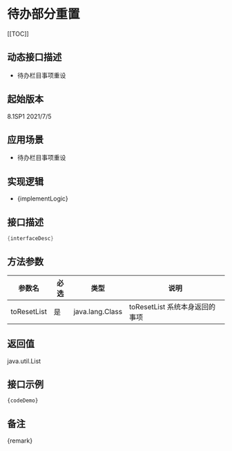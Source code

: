 # 待办部分重置 

[[TOC]]

## 动态接口描述

- 待办栏目事项重设

## 起始版本
8.1SP1
2021/7/5

## 应用场景
- 待办栏目事项重设

## 实现逻辑
- {implementLogic}

## 接口描述
```java
{interfaceDesc}
```
## 方法参数
 参数名 | 必选 | 类型 | 说明 
--- |---|--- |--- 
toResetList|是|java.lang.Class|toResetList  系统本身返回的事项


## 返回值
java.util.List


## 接口示例
```
{codeDemo}
```

## 备注
{remark}
